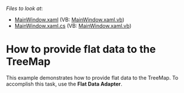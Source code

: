 <!-- default file list -->
*Files to look at*:

* [MainWindow.xaml](./CS/TreeMapFlatDataAdapterSample/MainWindow.xaml) (VB: [MainWindow.xaml.vb](./VB/TreeMapFlatDataAdapterSample/MainWindow.xaml.vb))
* [MainWindow.xaml.cs](./CS/TreeMapFlatDataAdapterSample/MainWindow.xaml.cs) (VB: [MainWindow.xaml.vb](./VB/TreeMapFlatDataAdapterSample/MainWindow.xaml.vb))
<!-- default file list end -->
# How to provide flat data to the TreeMap


This example demonstrates how to provide flat data to the TreeMap. To accomplish this task, use the <strong>Flat Data Adapter</strong>.

<br/>


